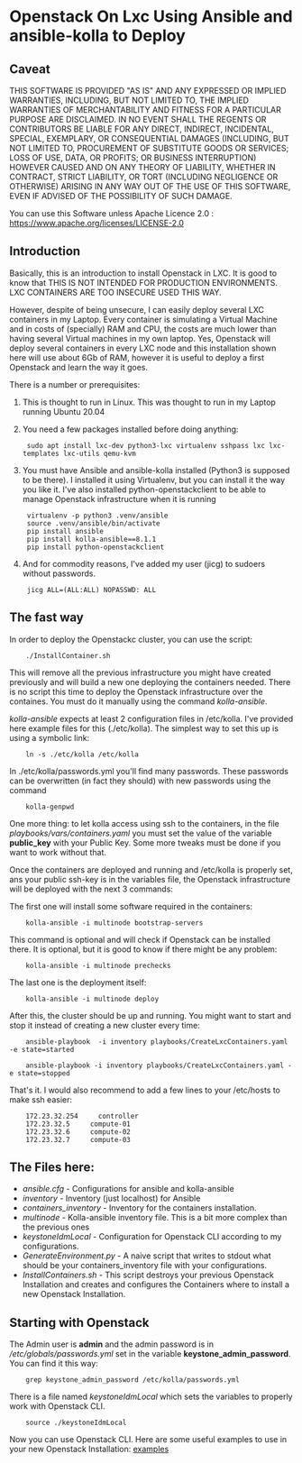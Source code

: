 # Openstack On Lxc Using Ansible and ansible-kolla to Deploy

## Caveat
THIS SOFTWARE IS PROVIDED "AS IS" AND ANY EXPRESSED OR IMPLIED WARRANTIES, INCLUDING, BUT NOT LIMITED TO, THE IMPLIED WARRANTIES OF MERCHANTABILITY AND FITNESS FOR A PARTICULAR PURPOSE ARE DISCLAIMED. IN NO EVENT SHALL THE REGENTS OR CONTRIBUTORS BE LIABLE FOR ANY DIRECT, INDIRECT, INCIDENTAL, SPECIAL, EXEMPLARY, OR CONSEQUENTIAL DAMAGES (INCLUDING, BUT NOT LIMITED TO, PROCUREMENT OF SUBSTITUTE GOODS OR SERVICES; LOSS OF USE, DATA, OR PROFITS; OR BUSINESS INTERRUPTION)
HOWEVER CAUSED AND ON ANY THEORY OF LIABILITY, WHETHER IN CONTRACT, STRICT LIABILITY, OR TORT (INCLUDING NEGLIGENCE OR OTHERWISE) ARISING IN ANY WAY OUT OF THE USE OF THIS SOFTWARE, EVEN IF ADVISED OF THE POSSIBILITY OF SUCH DAMAGE.

You can use this Software unless Apache Licence 2.0 : https://www.apache.org/licenses/LICENSE-2.0

## Introduction
Basically, this is an introduction to install Openstack in LXC. It is good to know that THIS IS NOT INTENDED FOR PRODUCTION ENVIRONMENTS. LXC CONTAINERS ARE TOO INSECURE USED THIS WAY.

However, despite of being unsecure, I can easily deploy several LXC containers in my Laptop. Every container is simulating a Virtual Machine and in costs of (specially) RAM and CPU, the costs are much lower than having several Virtual machines in my own laptop. Yes, Openstack will deploy several containers in every LXC node and this installation shown here will use about 6Gb of RAM, however it is useful to deploy a first Openstack and learn the way it goes.

There is a number or prerequisites:

1. This is thought to run in Linux. This was thought to run in my Laptop running Ubuntu 20.04

2. You need a few packages installed before doing anything:

        sudo apt install lxc-dev python3-lxc virtualenv sshpass lxc lxc-templates lxc-utils qemu-kvm

3. You must have Ansible and ansible-kolla installed (Python3 is supposed to be there). I installed it using Virtualenv, but you can install it the way you like it. I've also installed python-openstackclient to be able to manage Openstack infrastructure when it is running

        virtualenv -p python3 .venv/ansible
        source .venv/ansible/bin/activate
        pip install ansible
        pip install kolla-ansible==8.1.1
        pip install python-openstackclient
        
4. And for commodity reasons, I've added my user (jicg) to sudoers without passwords.

        jicg ALL=(ALL:ALL) NOPASSWD: ALL
        
        
## The fast way

In order to deploy the Openstackc cluster, you can use the script:

        ./InstallContainer.sh
        
This will remove all the previous infrastructure you might have created previously and will build a new one deploying the containers needed. There is no script this time to deploy the Openstack infrastructure over the containes. You must do it manually using the command _kolla-ansible_.

_kolla-ansible_ expects at least 2 configuration files in /etc/kolla. I've provided here example files for this (./etc/kolla). The simplest way to set this up is using a symbolic link:

        ln -s ./etc/kolla /etc/kolla
        
In ./etc/kolla/passwords.yml you'll find many passwords. These passwords can be overwritten (in fact they should) with new passwords using the command

        kolla-genpwd

One more thing: to let kolla access using ssh to the containers, in the file _playbooks/vars/containers.yaml_ you must set the value of the variable __public_key__ with your Public Key. Some more tweaks must be done if you want to work without that.

Once the containers are deployed and running and /etc/kolla is properly set, ans your public ssh-key is in the variables file, the Openstack infrastructure will be deployed with the next 3 commands:

The first one will install some software required in the containers:

        kolla-ansible -i multinode bootstrap-servers
        
This command is optional and will check if Openstack can be installed there. It is optional, but it is good to know if there might be any problem:

        kolla-ansible -i multinode prechecks

The last one is the deployment itself:

        kolla-ansible -i multinode deploy
        
After this, the cluster should be up and running. You might want to start and stop it instead of creating a new cluster every time:

        ansible-playbook  -i inventory playbooks/CreateLxcContainers.yaml -e state=started
        
        ansible-playbook -i inventory playbooks/CreateLxcContainers.yaml -e state=stopped
        
That's it. I would also recommend to add a few lines to your /etc/hosts to make ssh easier:

        172.23.32.254	  controller
        172.23.32.5     compute-01
        172.23.32.6     compute-02
        172.23.32.7     compute-03


## The Files here:
* _ansible.cfg_ - Configurations for ansible and kolla-ansible
* _inventory_ - Inventory (just localhost) for Ansible
* _containers_inventory_  - Inventory for the containers installation.
* _multinode_  - Kolla-ansible inventory file. This is a bit more complex than the previous ones
* _keystoneIdmLocal_  - Configuration for Openstack CLI according to my configurations.
* _GenerateEnvironment.py_ - A naive script that writes to stdout what should be your containers_inventory file with your configurations.
* _InstallContainers.sh_ - This script destroys your previous Openstack Installation and creates and configures the Containers where to install a new Openstack Installation.

## Starting with Openstack

The Admin user is __admin__ and the admin password is in _/etc/globals/passwords.yml_ set in the variable __keystone_admin_password__. You can find it this way:

        grep keystone_admin_password /etc/kolla/passwords.yml
        
There is a file named _keystoneIdmLocal_ which sets the variables to properly work with Openstack CLI.

        source ./keystoneIdmLocal
        
Now you can use Openstack CLI. Here are some useful examples to use in your new Openstack Installation: [examples]()
